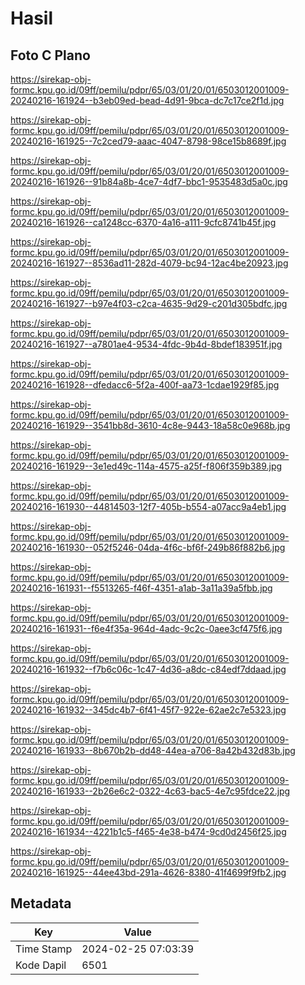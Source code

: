 # Hasil

## Foto C Plano

https://sirekap-obj-formc.kpu.go.id/09ff/pemilu/pdpr/65/03/01/20/01/6503012001009-20240216-161924--b3eb09ed-bead-4d91-9bca-dc7c17ce2f1d.jpg

https://sirekap-obj-formc.kpu.go.id/09ff/pemilu/pdpr/65/03/01/20/01/6503012001009-20240216-161925--7c2ced79-aaac-4047-8798-98ce15b8689f.jpg

https://sirekap-obj-formc.kpu.go.id/09ff/pemilu/pdpr/65/03/01/20/01/6503012001009-20240216-161926--91b84a8b-4ce7-4df7-bbc1-9535483d5a0c.jpg

https://sirekap-obj-formc.kpu.go.id/09ff/pemilu/pdpr/65/03/01/20/01/6503012001009-20240216-161926--ca1248cc-6370-4a16-a111-9cfc8741b45f.jpg

https://sirekap-obj-formc.kpu.go.id/09ff/pemilu/pdpr/65/03/01/20/01/6503012001009-20240216-161927--8536ad11-282d-4079-bc94-12ac4be20923.jpg

https://sirekap-obj-formc.kpu.go.id/09ff/pemilu/pdpr/65/03/01/20/01/6503012001009-20240216-161927--b97e4f03-c2ca-4635-9d29-c201d305bdfc.jpg

https://sirekap-obj-formc.kpu.go.id/09ff/pemilu/pdpr/65/03/01/20/01/6503012001009-20240216-161927--a7801ae4-9534-4fdc-9b4d-8bdef183951f.jpg

https://sirekap-obj-formc.kpu.go.id/09ff/pemilu/pdpr/65/03/01/20/01/6503012001009-20240216-161928--dfedacc6-5f2a-400f-aa73-1cdae1929f85.jpg

https://sirekap-obj-formc.kpu.go.id/09ff/pemilu/pdpr/65/03/01/20/01/6503012001009-20240216-161929--3541bb8d-3610-4c8e-9443-18a58c0e968b.jpg

https://sirekap-obj-formc.kpu.go.id/09ff/pemilu/pdpr/65/03/01/20/01/6503012001009-20240216-161929--3e1ed49c-114a-4575-a25f-f806f359b389.jpg

https://sirekap-obj-formc.kpu.go.id/09ff/pemilu/pdpr/65/03/01/20/01/6503012001009-20240216-161930--44814503-12f7-405b-b554-a07acc9a4eb1.jpg

https://sirekap-obj-formc.kpu.go.id/09ff/pemilu/pdpr/65/03/01/20/01/6503012001009-20240216-161930--052f5246-04da-4f6c-bf6f-249b86f882b6.jpg

https://sirekap-obj-formc.kpu.go.id/09ff/pemilu/pdpr/65/03/01/20/01/6503012001009-20240216-161931--f5513265-f46f-4351-a1ab-3a11a39a5fbb.jpg

https://sirekap-obj-formc.kpu.go.id/09ff/pemilu/pdpr/65/03/01/20/01/6503012001009-20240216-161931--f6e4f35a-964d-4adc-9c2c-0aee3cf475f6.jpg

https://sirekap-obj-formc.kpu.go.id/09ff/pemilu/pdpr/65/03/01/20/01/6503012001009-20240216-161932--f7b6c06c-1c47-4d36-a8dc-c84edf7ddaad.jpg

https://sirekap-obj-formc.kpu.go.id/09ff/pemilu/pdpr/65/03/01/20/01/6503012001009-20240216-161932--345dc4b7-6f41-45f7-922e-62ae2c7e5323.jpg

https://sirekap-obj-formc.kpu.go.id/09ff/pemilu/pdpr/65/03/01/20/01/6503012001009-20240216-161933--8b670b2b-dd48-44ea-a706-8a42b432d83b.jpg

https://sirekap-obj-formc.kpu.go.id/09ff/pemilu/pdpr/65/03/01/20/01/6503012001009-20240216-161933--2b26e6c2-0322-4c63-bac5-4e7c95fdce22.jpg

https://sirekap-obj-formc.kpu.go.id/09ff/pemilu/pdpr/65/03/01/20/01/6503012001009-20240216-161934--4221b1c5-f465-4e38-b474-9cd0d2456f25.jpg

https://sirekap-obj-formc.kpu.go.id/09ff/pemilu/pdpr/65/03/01/20/01/6503012001009-20240216-161925--44ee43bd-291a-4626-8380-41f4699f9fb2.jpg


## Metadata

| Key        | Value               |
| ---------- | ------------------- |
| Time Stamp | 2024-02-25 07:03:39 |
| Kode Dapil | 6501                |




